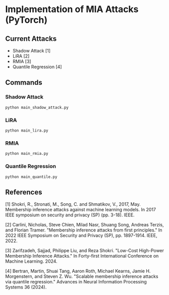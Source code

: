 # Implementation of MIA Attacks (PyTorch)

## Current Attacks
* Shadow Attack [1]
* LiRA [2]
* RMIA [3]
* Quantile Regression [4]

## Commands

### Shadow Attack
```code
python main_shadow_attack.py
```

### LiRA
```code
python main_lira.py
```


### RMIA
```code
python main_rmia.py
```


### Quantile Regression
```code
python main_quantile.py
```



## References
[1] Shokri, R., Stronati, M., Song, C. and Shmatikov, V., 2017, May. Membership inference attacks against machine learning models. In 2017 IEEE symposium on security and privacy (SP) (pp. 3-18). IEEE.

[2] Carlini, Nicholas, Steve Chien, Milad Nasr, Shuang Song, Andreas Terzis, and Florian Tramer. "Membership inference attacks from first principles." In 2022 IEEE Symposium on Security and Privacy (SP), pp. 1897-1914. IEEE, 2022.

[3] Zarifzadeh, Sajjad, Philippe Liu, and Reza Shokri. "Low-Cost High-Power Membership Inference Attacks." In Forty-first International Conference on Machine Learning. 2024.

[4] Bertran, Martin, Shuai Tang, Aaron Roth, Michael Kearns, Jamie H. Morgenstern, and Steven Z. Wu. "Scalable membership inference attacks via quantile regression." Advances in Neural Information Processing Systems 36 (2024).

